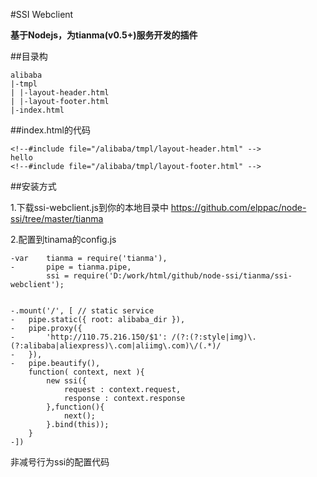 #SSI Webclient

**基于Nodejs，为tianma(v0.5+)服务开发的插件**


##目录构

	alibaba
	|-tmpl
	| |-layout-header.html
	| |-layout-footer.html
	|-index.html

##index.html的代码

	<!--#include file="/alibaba/tmpl/layout-header.html" -->
	hello
	<!--#include file="/alibaba/tmpl/layout-footer.html" -->


##安装方式

1.下载ssi-webclient.js到你的本地目录中 https://github.com/elppac/node-ssi/tree/master/tianma

2.配置到tinama的config.js

	-var 	tianma = require('tianma'),
	-		pipe = tianma.pipe,
			ssi = require('D:/work/html/github/node-ssi/tianma/ssi-webclient');


	-.mount('/', [ // static service
	-	pipe.static({ root: alibaba_dir }),
	-	pipe.proxy({
	-		'http://110.75.216.150/$1': /(?:(?:style|img)\.(?:alibaba|aliexpress)\.com|aliimg\.com)\/(.*)/
	-	}),
	-	pipe.beautify(),
		function( context, next ){
			new ssi({
				request : context.request,
				response : context.response
			},function(){
				next();
			}.bind(this));
		}
	-])

非减号行为ssi的配置代码